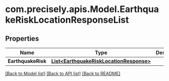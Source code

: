 # com.precisely.apis.Model.EarthquakeRiskLocationResponseList
## Properties

Name | Type | Description | Notes
------------ | ------------- | ------------- | -------------
**EarthquakeRisk** | [**List&lt;EarthquakeRiskLocationResponse&gt;**](EarthquakeRiskLocationResponse.md) |  | [optional] 

[[Back to Model list]](../README.md#documentation-for-models) [[Back to API list]](../README.md#documentation-for-api-endpoints) [[Back to README]](../README.md)


